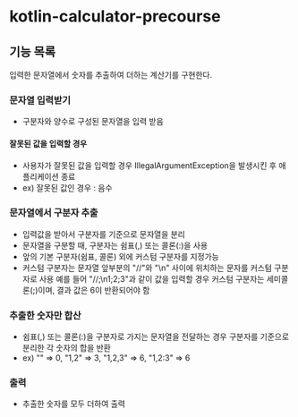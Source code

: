 # kotlin-calculator-precourse

## 기능 목록
입력한 문자열에서 숫자를 추출하여 더하는 계산기를 구현한다.

### 문자열 입력받기
- 구분자와 양수로 구성된 문자열을 입력 받음

#### 잘못된 값을 입력할 경우
- 사용자가 잘못된 값을 입력할 경우 IllegalArgumentException을 발생시킨 후 애플리케이션 종료
- ex) 잘못된 값인 경우 : 음수

### 문자열에서 구분자 추출
- 입력값을 받아서 구분자를 기준으로 문자열을 분리
- 문자열을 구분할 때, 구분자는 쉼표(,) 또는 콜론(:)을 사용
- 앞의 기본 구분자(쉼표, 콜론) 외에 커스텀 구분자를 지정가능
- 커스텀 구분자는 문자열 앞부분의 "//"와 "\n" 사이에 위치하는 문자를 커스텀 구분자로 사용
  예를 들어 "//;\n1;2;3"과 같이 값을 입력할 경우 커스텀 구분자는 세미콜론(;)이며, 결과 값은 6이 반환되어야 함

### 추출한 숫자만 합산
- 쉼표(,) 또는 콜론(:)을 구분자로 가지는 문자열을 전달하는 경우 구분자를 기준으로 분리한 각 숫자의 합을 반환 
- ex) "" => 0, "1,2" => 3, "1,2,3" => 6, "1,2:3" => 6

### 출력
- 추출한 숫자를 모두 더하여 출력